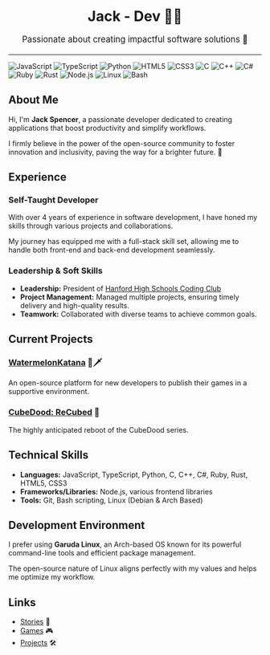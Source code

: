 <div style="text-align: center; margin: 20px 0;">
    <h1>Jack - Dev 👨‍💻</h1>
    <p style="font-size: 1.2em;">Passionate about creating impactful software solutions 🌟</p>
</div>

<hr>

![JavaScript](https://img.shields.io/badge/-JavaScript-F7DF1E?style=flat-square&logo=javascript&logoColor=black)
![TypeScript](https://img.shields.io/badge/-TypeScript-3178C6?style=flat-square&logo=typescript&logoColor=white)
![Python](https://img.shields.io/badge/-Python-3776AB?style=flat-square&logo=python&logoColor=white)
![HTML5](https://img.shields.io/badge/-HTML5-E34F26?style=flat-square&logo=html5&logoColor=white)
![CSS3](https://img.shields.io/badge/-CSS3-1572B6?style=flat-square&logo=css3&logoColor=white)
![C](https://img.shields.io/badge/-C-A8B9CC?style=flat-square&logo=c&logoColor=black)
![C++](https://img.shields.io/badge/-C++-00599C?style=flat-square&logo=cplusplus&logoColor=white)
![C#](https://img.shields.io/badge/-C%23-239120?style=flat-square&logo=csharp&logoColor=white)
![Ruby](https://img.shields.io/badge/-Ruby-CC342D?style=flat-square&logo=ruby&logoColor=white)
![Rust](https://img.shields.io/badge/-Rust-000000?style=flat-square&logo=rust&logoColor=white)
![Node.js](https://img.shields.io/badge/-Node.js-339933?style=flat-square&logo=nodedotjs&logoColor=white)
![Linux](https://img.shields.io/badge/-Linux-FCC624?style=flat-square&logo=linux&logoColor=black)
![Bash](https://img.shields.io/badge/-Bash-4EAA25?style=flat-square&logo=gnubash&logoColor=white)

## About Me 
Hi, I'm **Jack Spencer**, a passionate developer dedicated to creating applications that boost productivity and simplify workflows.  

I firmly believe in the power of the open-source community to foster innovation and inclusivity, paving the way for a brighter future. 🚀

## Experience 
### Self-Taught Developer 
With over 4 years of experience in software development, I have honed my skills through various projects and collaborations. 

My journey has equipped me with a full-stack skill set, allowing me to handle both front-end and back-end development seamlessly. 

### Leadership & Soft Skills 
- **Leadership:** President of [Hanford High Schools Coding Club](https://github.com/hhs-coding-club)
- **Project Management:** Managed multiple projects, ensuring timely delivery and high-quality results.
- **Teamwork:** Collaborated with diverse teams to achieve common goals.

## Current Projects
### [WatermelonKatana](https://github.com/dragonfiregames/watermelonkatana) 🍉🗡️ 
An open-source platform for new developers to publish their games in a supportive environment.

### [CubeDood: ReCubed](https://github.com/hhs-coding-club/recubed) 🎲
The highly anticipated reboot of the CubeDood series.

## Technical Skills
- **Languages:** JavaScript, TypeScript, Python, C, C++, C#, Ruby, Rust, HTML5, CSS3
- **Frameworks/Libraries:** Node.js, various frontend libraries 
- **Tools:** Git, Bash scripting, Linux (Debian & Arch Based) 

## Development Environment
I prefer using **Garuda Linux**, an Arch-based OS known for its powerful command-line tools and efficient package management. 

The open-source nature of Linux aligns perfectly with my values and helps me optimize my workflow.

## Links 
- [Stories](https://colack.github.io/site/stories) 📖
- [Games](https://colack.github.io/games) 🎮
- [Projects](https://colack.github.io/projects) 🛠️